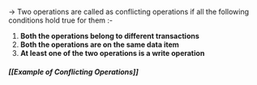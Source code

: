 -> Two operations are called as conflicting operations if all the following conditions hold true for them :-
1. **Both the operations belong to different transactions**
2. **Both the operations are on the same data item**
3. **At least one of the two operations is a write operation**

##### [[Example of Conflicting Operations]]
